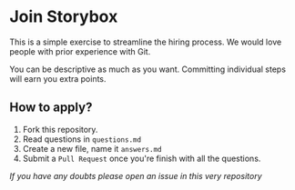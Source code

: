# Join Storybox

This is a simple exercise to streamline the hiring process. We would love people with prior
experience with Git.

You can be descriptive as much as you want. Committing individual steps will earn you extra points.


## How to apply?

 1. Fork this repository.
 2. Read questions in `questions.md`
 3. Create a new file, name it `answers.md`
 4. Submit a `Pull Request` once you're finish with all the questions.

*If you have any doubts please open an issue in this very repository*
